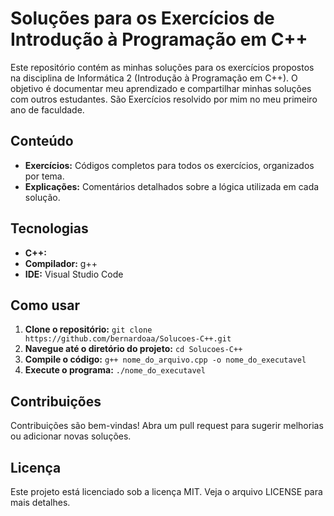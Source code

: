 # Soluções para os Exercícios de Introdução à Programação em C++

Este repositório contém as minhas soluções para os exercícios propostos na disciplina de Informática 2 (Introdução à Programação em C++). O objetivo é documentar meu aprendizado e compartilhar minhas soluções com outros estudantes. São Exercícios resolvido por mim no meu primeiro ano de faculdade.

## Conteúdo
* **Exercícios:** Códigos completos para todos os exercícios, organizados por tema.
* **Explicações:** Comentários detalhados sobre a lógica utilizada em cada solução.

## Tecnologias
* **C++:**
* **Compilador:** g++
* **IDE:** Visual Studio Code

## Como usar
1. **Clone o repositório:** `git clone https://github.com/bernardoaa/Solucoes-C++.git`
2. **Navegue até o diretório do projeto:** `cd Solucoes-C++`
3. **Compile o código:** `g++ nome_do_arquivo.cpp -o nome_do_executavel`
4. **Execute o programa:** `./nome_do_executavel`

## Contribuições
Contribuições são bem-vindas! Abra um pull request para sugerir melhorias ou adicionar novas soluções.

## Licença
Este projeto está licenciado sob a licença MIT. Veja o arquivo LICENSE para mais detalhes.
